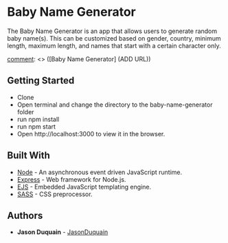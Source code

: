# Baby Name Generator

The Baby Name Generator is an app that allows users to generate random baby name(s). This can be customized based on gender, country, minimum length, maximum length, and names that start with a certain character only.

[comment]: <> (# Live site)
[comment]: <> ([Baby Name Generator] (ADD URL))

## Getting Started

* Clone
* Open terminal and change the directory to the baby-name-generator folder
* run npm install
* run npm start
* Open http://localhost:3000 to view it in the browser.

## Built With

* [Node](https://nodejs.org/en/) - An asynchronous event driven JavaScript runtime.
* [Express](https://expressjs.com/) - Web framework for Node.js.
* [EJS](https://ejs.co/) - Embedded JavaScript templating engine.
* [SASS](https://sass-lang.com/) - CSS preprocessor.


## Authors

* **Jason Duquain** - [JasonDuquain](https://https://github.com/JasonDuquain)
